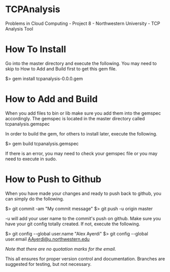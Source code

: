 TCPAnalysis
===========

Problems in Cloud Computing - Project 8 - Northwestern University - TCP Analysis Tool

How To Install
==============

Go into the master directory and execute the following.  You may need to skip to How to Add and Build first to get this gem file.

$> gem install tcpanalysis-0.0.0.gem

How to Add and Build
====================

When you add files to bin or lib make sure you add them into the gemspec accordingly.
The gemspec is located in the master directory called tcpanalysis.gemspec

In order to build the gem, for others to install later, execute the following.

$> gem build tcpanalysis.gemspec

If there is an error, you may need to check your gemspec file or you may need to execute in sudo.

How to Push to Github
=====================

When you have made your changes and ready to push back to github, you can simply do the following.

$> git commit -am "My commit message"
$> git push -u origin master

-u will add your user name to the commit's push on github.  Make sure you have your git config totally created.  If not, execute the following.

$> git config --global user.name "Alex Ayerdi"
$> git config --global user.email AAyerdi@u.northwestern.edu

*Note that there are no quotation marks for the email.*

This all ensures for proper version control and documentation.  Branches are suggested for testing, but not necessary.
